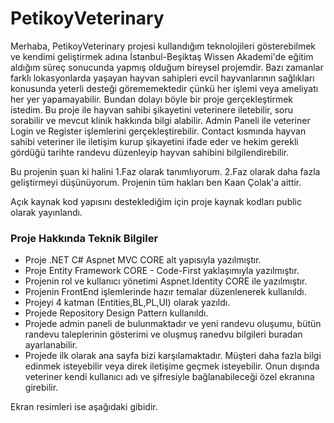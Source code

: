 # PetikoyVeterinary
Merhaba, PetikoyVeterinary projesi kullandığım teknolojileri gösterebilmek ve kendimi geliştirmek adına İstanbul-Beşiktaş Wissen Akademi'de eğitim aldığım süreç sonucunda yapmış olduğum bireysel projemdir.
Bazı zamanlar farklı lokasyonlarda yaşayan hayvan sahipleri evcil hayvanlarının sağlıkları konusunda yeterli desteği görememektedir çünkü her işlemi veya ameliyatı her yer yapamayabilir. Bundan dolayı böyle bir proje gerçekleştirmek istedim. Bu proje ile hayvan sahibi şikayetini veterinere iletebilir, soru sorabilir ve mevcut klinik hakkında bilgi alabilir. Admin Paneli ile veteriner Login ve Register işlemlerini gerçekleştirebilir. Contact kısmında hayvan sahibi veteriner ile iletişim kurup şikayetini ifade eder ve hekim gerekli gördüğü tarihte randevu düzenleyip hayvan sahibini bilgilendirebilir. 

Bu projenin şuan ki halini 1.Faz olarak tanımlıyorum. 2.Faz olarak daha fazla geliştirmeyi düşünüyorum.
Projenin tüm hakları ben Kaan Çolak'a aittir. 

Açık kaynak kod yapısını desteklediğim için proje kaynak kodları public olarak yayınlandı. 
### Proje Hakkında Teknik Bilgiler

- Proje .NET C# Aspnet MVC CORE alt yapısıyla yazılmıştır.
- Proje Entity Framework CORE - Code-First yaklaşımıyla yazılmıştır.
- Projenin rol ve kullanıcı yönetimi Aspnet.Identity CORE ile yazılmıştır.
- Projenin FrontEnd işlemlerinde hazır temalar düzenlenerek kullanıldı.
- Projeyi 4 katman (Entities,BL,PL,UI) olarak yazıldı.
- Projede Repository Design Pattern kullanıldı.
- Projede admin paneli de bulunmaktadır ve yeni randevu oluşumu, bütün randevu taleplerinin gösterimi ve oluşmuş ranedvu bilgileri buradan ayarlanabilir.
- Projede ilk olarak ana sayfa bizi karşılamaktadır. Müşteri daha fazla bilgi edinmek isteyebilir veya direk iletişime geçmek isteyebilir. Onun dışında veteriner kendi kullanıcı adı ve şifresiyle bağlanabileceği özel ekranına girebilir. 

Ekran resimleri ise aşağıdaki gibidir.
